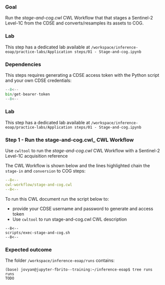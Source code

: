 ### Goal


Run the _stage-and-cog.cwl_ CWL Workflow that that stages a Sentinel-2 Level-1C from the CDSE and converts/resamples its assets to COG.

### Lab

This step has a dedicated lab available at `/workspace/inference-eoap/practice-labs/Application steps/01 - Stage-and-cog.ipynb`

### Dependencies

This steps requires generating a CDSE access token with the Python script and your own CDSE credentials: 

```python linenums="1" title="bin/get-bearer-token"
--8<--
bin/get-bearer-token
--8<--
```

### Lab

This step has a dedicated lab available at `/workspace/inference-eoap/practice-labs/Application steps/01 - Stage-and-cog.ipynb`

### Step 1 - Run the stage-and-cog.cwl_ CWL Workflow 

Use `cwltool` to run the _stage-and-cog.cwl_ CWL Workflow with a Sentinel-2 Level-1C acquisition reference

The CWL Workflow is shown below and the lines highlighted chain the `stage-in` and `conversion` to COG steps:

```yaml linenums="1" title="stage-and-cog.cwl"
--8<--
cwl-workflow/stage-and-cog.cwl
--8<--
```

To run this CWL document run the script below to:

* provide your CDSE username and password to generate and access token
* Use `cwltool` to run stage-and-cog.cwl CWL description  

```console title="terminal"
--8<--
scripts/exec-stage-and-cog.sh
--8<--
```

### Expected outcome

The folder `/workspace/inference-eoap/runs` contains: 

```
(base) jovyan@jupyter-fbrito--training:~/inference-eoap$ tree runs
runs
TODO
```